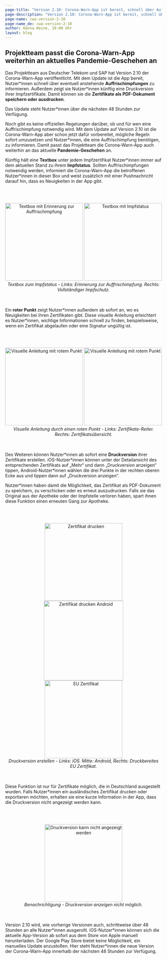 ```yaml
---
page-title: "Version 2.10: Corona-Warn-App ist bereit, schnell über Auffrischimpfungen zu informieren"
page-description: "Version 2.10: Corona-Warn-App ist bereit, schnell über Auffrischimpfungen zu informieren"
page-name: cwa-version-2-10
page-name_de: cwa-version-2-10
author: Hanna Heine, 10:00 Uhr 
layout: blog
---
```


## Projektteam passt die Corona-Warn-App weiterhin an aktuelles Pandemie-Geschehen an

Das Projektteam aus Deutscher Telekom und SAP hat Version 2.10 der Corona-Warn-App veröffentlicht. Mit dem Update ist die App bereit, Nutzer\*innen schnell über eventuell anstehende **Auffrischimpfungen** zu informieren. Außerdem zeigt sie Nutzer\*innen künftig eine Druckversion ihrer Impfzertifikate. Damit können sie die **Zertifikate als PDF-Dokument speichern oder ausdrucken**.

Das Update steht Nutzer*innen über die nächsten 48 Stunden zur Verfügung.


<!-- overview -->

Noch gibt es keine offiziellen Regelungen darüber, ob und für wen eine Auffrischimpfung notwendig wird. Mit dem Update auf Version 2.10 ist die Corona-Warn-App aber schon jetzt dafür vorbereitet, mögliche Regeln sofort umzusetzen und Nutzer\*innen, die eine Auffrischimpfung benötigen, zu informieren. Damit passt das Projektteam die Corona-Warn-App auch weiterhin an das aktuelle **Pandemie-Geschehen** an. 

Künftig hält eine **Textbox** unter jedem Impfzertifikat Nutzer\*innen immer auf dem aktuellen Stand zu ihrem **Impfstatus**. Sollten Auffrischimpfungen notwendig werden, informiert die Corona-Warn-App die betroffenen Nutzer\*innen in dieser Box und weist zusätzlich mit einer Pushnachricht darauf hin, dass es Neuigkeiten in der App gibt.
 

<br></br>
<center> 
<img src="./impfstatus(1).png" title="Textbox mit Erinnerung zur Auffrischimpfung" style="align: center" width=250> 
<img src="./impfstatus(2).png" title="Textbox mit Impfstatus" style="align: center" width=250>
<figcaption aria-hidden="true"><em>Textbox zum Impfstatus - Links: Erinnerung zur Auffrischimpfung. Rechts: Vollständiger Impfschutz.</em></figcaption>
</center>
<br></br>

Ein **roter Punkt** zeigt Nutzer\*innen außerdem ab sofort an, wo es Neuigkeiten bei ihren Zertifikaten gibt. Diese visuelle Anleitung erleichtert es Nutzer\*innen, wichtige Informationen schnell zu finden, beispielsweise, wenn ein Zertifikat abgelaufen oder eine Signatur ungültig ist. 

<br></br>
<center> 
<img src="./red_dot_1_de.png" title="Visuelle Anleitung mit rotem Punkt" style="align: center" width=250> 
<img src="./red_dot_2_de.png" title="Visuelle Anleitung mit rotem Punkt" style="align: center" width=250>
<figcaption aria-hidden="true"><em>Visuelle Anleitung durch einen roten Punkt - Links: Zertifikate-Reiter. Rechts: Zertifikatsübersicht.</em></figcaption>
</center>
<br></br>

Des Weiteren können Nutzer\*innen ab sofort eine **Druckversion** ihrer Zertifikate erstellen. iOS-Nutzer\*innen können unter der Detailansicht des entsprechenden Zertifikats auf „Mehr“ und dann „Druckversion anzeigen“ tippen, Android-Nutzer*innen wählen die drei Punkte in der rechten oberen Ecke aus und tippen dann auf „Druckversion anzeigen“. 

Nutzer\*innen haben damit die Möglichkeit, das Zertifikat als PDF-Dokument zu speichern, zu verschicken oder es erneut auszudrucken. Falls sie das Original aus der Apotheke oder der Impfstelle verloren haben, spart ihnen diese Funktion einen erneuten Gang zur Apotheke. 

<br></br>
<center> 
<img src="./ios_print_1_de.png" title="Zertifikat drucken" style="align: center" width=250>
<img src="./PrintVaccinationFragment_de.png" title="Zertifikat drucken Android" style="align: center" width=256>
<img src="./ios_print_2_de.png" title="EU Zertifikat" style="align: center" width=250>
<figcaption aria-hidden="true"><em>Druckversion erstellen - Links: iOS. Mitte: Android, Rechts: Druckbereites EU Zertifikat.</em></figcaption>
</center>
<br></br>

Diese Funktion ist nur für Zertifikate möglich, die in Deutschland ausgestellt wurden. Falls Nutzer\*innen ein ausländisches Zertifikat drucken oder exportieren möchten, erhalten sie eine kurze Information in der App, dass die Druckversion nicht angezeigt werden kann. 

<br></br>
<center>
<img src="./drucken-nicht-möglich.png" title="Druckversion kann nicht angezeigt werden" style="align: center" width=250>
<figcaption aria-hidden="true"><em>Benachrichtigung - Druckversion anzeigen nicht möglich.</em></figcaption>
</center>
<br></br>

Version 2.10 wird, wie vorherige Versionen auch, schrittweise über 48 Stunden an alle Nutzer\*innen ausgerollt. iOS-Nutzer\*innen können sich die aktuelle App-Version ab sofort aus dem Store von Apple manuell herunterladen. Der Google Play Store bietet keine Möglichkeit, ein manuelles Update anzustoßen. Hier steht Nutzer\*innen die neue Version der Corona-Warn-App innerhalb der nächsten 48 Stunden zur Verfügung.
